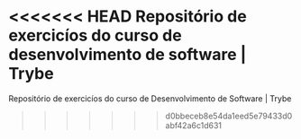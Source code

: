 <<<<<<< HEAD
Repositório de exercicíos do curso de desenvolvimento de software | Trybe
=======
Repositório de exercicíos do curso de Desenvolvimento de Software | Trybe
>>>>>>> d0bbeceb8e54da1eed5e79433d0abf42a6c1d631

